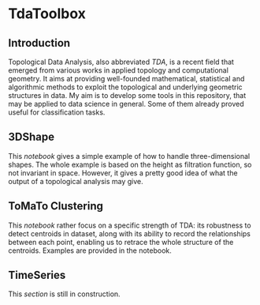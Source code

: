 # TdaToolbox 

## Introduction

Topological Data Analysis, also abbreviated *TDA*, is a recent field that emerged from various works in applied topology and computational geometry. It aims at providing well-founded mathematical, statistical and algorithmic methods to exploit the topological and underlying geometric structures in data. My aim is to develop some tools in this repository, that may be applied to data science in general. Some of them already proved useful for classification tasks.

## 3DShape

This _notebook_ gives a simple example of how to handle three-dimensional shapes. The whole example is based on the height as filtration function, so not invariant in space. However, it gives a pretty good idea of what the output of a topological analysis may give.

## ToMaTo Clustering

This _notebook_ rather focus on a specific strength of TDA: its robustness to detect centroids in dataset, along with its ability to record the relationships between each point, enabling us to retrace the whole structure of the centroids. Examples are provided in the notebook.

## TimeSeries

This _section_ is still in construction.